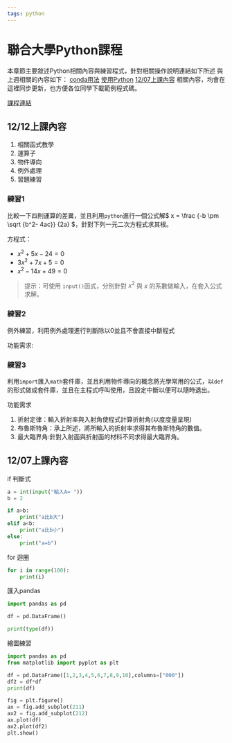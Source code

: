 ```yaml
---
tags: python
---
```

# 聯合大學Python課程

本章節主要敘述Python相關內容與練習程式，針對相關操作說明連結如下所述
與上週相關的內容如下：
[conda用法](conda用法.md)
[使用Python](使用Python.md)
[12/07上課內容](#1207上課內容)
相關內容，均會在這裡同步更新，也方便各位同學下載範例程式碼。

[課程連結](https://github.com/edwardhome/Notebook)

## 12/12上課內容

1. 相關函式教學
2. 運算子
3. 物件導向
4. 例外處理
5. 習題練習

### 練習1

比較一下四則運算的差異，並且利用`python`進行一個公式解$ x = \frac {-b \pm \sqrt {b^2- 4ac}} {2a} $，針對下列一元二次方程式求其根。

方程式：

- $x^2+5x-24 = 0$
- $3x^2+7x+5 = 0$
- $x^2-14x+49 = 0$

>提示：可使用 `input()`函式，分別針對 $x^2$ 與 $x$ 的系數做輸入，在套入公式求解。

### 練習2

例外練習，利用例外處理進行判斷除以0並且不會直接中斷程式

功能需求:


### 練習3

利用`import`匯入`math`套件庫，並且利用物件導向的概念將光學常用的公式，以`def`的形式做成套件庫，並且在主程式呼叫使用，且設定中斷以便可以隨時退出。

功能需求

1. 折射定律：輸入折射率與入射角使程式計算折射角(以度度量呈現)
2. 布魯斯特角：承上所述，將所輸入的折射率求得其布魯斯特角的數值。
3. 最大臨界角:針對入射面與折射面的材料不同求得最大臨界角。

## 12/07上課內容

if 判斷式

```python
a = int(input("輸入A= "))
b = 2

if a>b:
    print("a比b大")
elif a<b:
    print("a比b小")
else:
    print("a=b")
```

for 迴圈

```python
for i in range(100):
    print(i)
```

匯入pandas

```python
import pandas as pd 

df = pd.DataFrame()

print(type(df))
```

繪圖練習

```python
import pandas as pd
from matplotlib import pyplot as plt

df = pd.DataFrame([1,2,3,4,5,6,7,8,9,10],columns=["000"])
df2 = df*df
print(df)

fig = plt.figure()
ax = fig.add_subplot(211)
ax2 = fig.add_subplot(212)
ax.plot(df)
ax2.plot(df2)
plt.show()
```
